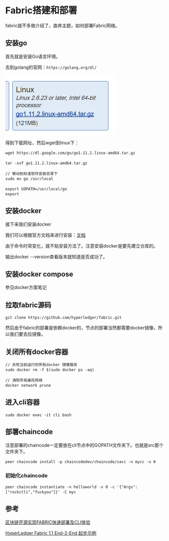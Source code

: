 # Fabric搭建和部署
fabric就不多做介绍了，直奔主题，如何部署Fabric网络。

## 安装go
首先就是安装Go语言环境。

去到golang的官网：`https://golang.org/dl/`

![](image/fabric0.png)

得到下载网址，然后wget到linux下：

```
wget https://dl.google.com/go/go1.11.2.linux-amd64.tar.gz

tar -xvf go1.11.2.linux-amd64.tar.gz

// 移动到标准软件安装目录下
sudo mv go /usr/local

export GOPATH=/usr/local/go
export
```

## 安装docker
接下来我们安装docker

我们可以根据官方文档来进行安装：[文档](https://docs.docker.com/install/linux/docker-ce/ubuntu/#prerequisites)

由于命令时常变化，就不贴安装方法了。注意安装docker是要先建立仓库的。

输出docker --version查看版本就知道是否成功了。

## 安装docker compose
参见docker方面笔记

## 拉取fabric源码

```
git clone https://github.com/hyperledger/fabric.git
```

然后由于fabric的部署是依赖docker的，节点的部署当然都需要docker镜像，所以我们要去拉镜像。


## 关闭所有docker容器

```
// 杀死当前运行的所有docker 镜像服务
sudo docker rm -f $(sudo docker ps -aq)

// 清除所有缓存网络
docker network prune

```

## 进入cli容器

```
sudo docker exec -it cli bash
```


## 部署chaincode

注意部署的chaincode一定要放在cli节点中的GOPATH文件夹下。也就是src那个文件夹下。


```
peer chaincode install -p chaincodedev/chaincode/sacc -n mycc -v 0
```

### 初始化chaincode

```
peer chaincode instantiate -n helloworld -v 0 -c '{"Args":["rockctli","fuckyou"]}' -C myc
```


## 参考

[区块链开源实现FABRIC快速部署及CLI体验](https://www.taohui.pub/2018/05/22/%E5%8C%BA%E5%9D%97%E9%93%BE%E5%BC%80%E6%BA%90%E5%AE%9E%E7%8E%B0fabric%E5%BF%AB%E9%80%9F%E9%83%A8%E7%BD%B2%E5%8F%8Acli%E4%BD%93%E9%AA%8C/)

[HyperLedger Fabric 1.1 End-2-End 起步示例](https://www.jianshu.com/p/a2692a495a2c)
